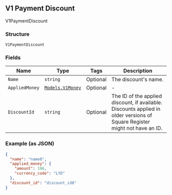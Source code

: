 ## V1 Payment Discount

V1PaymentDiscount

### Structure

`V1PaymentDiscount`

### Fields

| Name | Type | Tags | Description |
|  --- | --- | --- | --- |
| `Name` | `string` | Optional | The discount's name. |
| `AppliedMoney` | [`Models.V1Money`](/doc/models/v1-money.md) | Optional | - |
| `DiscountId` | `string` | Optional | The ID of the applied discount, if available. Discounts applied in older versions of Square Register might not have an ID. |

### Example (as JSON)

```json
{
  "name": "name0",
  "applied_money": {
    "amount": 196,
    "currency_code": "LYD"
  },
  "discount_id": "discount_id8"
}
```

